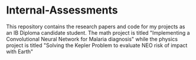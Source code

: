# Internal-Assessments

This repository contains the research papers and code for my projects as an IB Diploma candidate student. The math project is titled "Implementing a Convolutional Neural Network for
Malaria diagnosis" while the physics project is titled "Solving the Kepler Problem to evaluate NEO risk
of impact with Earth" 
